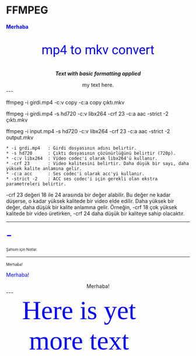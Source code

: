 # FFMPEG


#### <span style="color: blue;">Merhaba</span>

<p style="text-align: center; font-family: 'Roboto'; color: blue; font-size: 2.5em;">mp4 to mkv convert</p>

***<p style="text-align: center;">Text with basic formatting applied</p>***

<div align="center" color="blue">
  my text here.
</div>
---

ffmpeg -i girdi.mp4 -c:v copy -c:a copy çıktı.mkv

ffmpeg -i girdi.mp4 -s hd720 -c:v libx264 -crf 23 -c:a aac -strict -2 çıktı.mkv

ffmpeg -i input.mp4 -s hd720 -c:v libx264 -crf 23 -c:a aac -strict -2 output.mkv

	* -i grdi.mp4 	: Girdi dosyasının adını belirtir.
	* -s hd720		: Çıktı dosyasının çözünürlüğünü belirtir (720p).
	* -c:v libx264	: Video codec'i olarak libx264'ü kullanır.
	* -crf 23		: Video kalitesini belirtir. Daha düşük bir sayı, daha yüksek kalite anlamına gelir.
	* -c:a acc		: Ses codec'i olarak acc'yi kullanır.
	* -strict -2	: ACC ses codec'i için gerekli olan ekstra parametreleri belirtir.

-crf 23 değeri 18 ile 24 arasında bir değer alabilir. Bu değer ne kadar düşerse, o kadar yüksek kalitede bir
video elde edilir. Daha yüksek bir değer, daha düşük bir kalite anlamına gelir. Örneğin, -crf 18 çok yüksek
kalitede bir video üretirken, -crf 24 daha düşük bir kaliteye sahip olacaktır.

---



<span style="font-size:2.5em;color:blue;">-</span>

<span style="font-size:0.7em;">Şahsım için Notlar.</span>


---

<font size="1.8em">Merhaba!</font>

<font color="blue">Merhaba!</font>

<center>Merhaba!</center>
---

<style>
.ftw {
  font-family: Gimlet-Roman;
  font-size: 72px;
  text-align: center;
  color: blue;
  width: 400px;
}
</style>

<div class="ftw">
Here is yet more text
</div>
